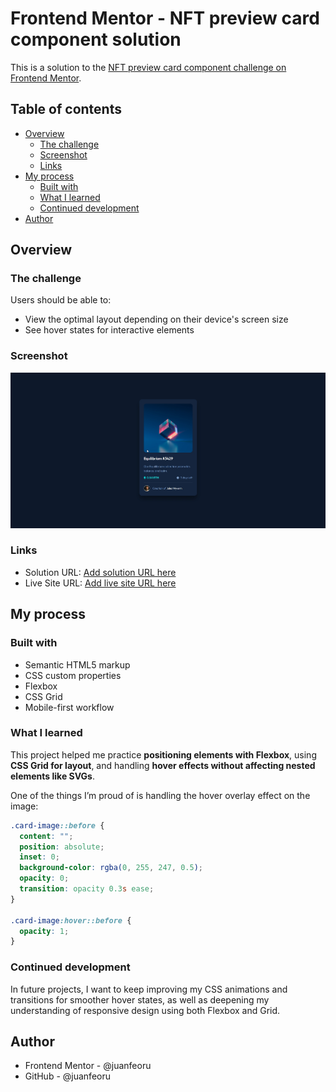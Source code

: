 # Frontend Mentor - NFT preview card component solution

This is a solution to the [NFT preview card component challenge on Frontend Mentor](https://www.frontendmentor.io/challenges/nft-preview-card-component-SbdUL_w0U).

## Table of contents

- [Overview](#overview)
  - [The challenge](#the-challenge)
  - [Screenshot](#screenshot)
  - [Links](#links)
- [My process](#my-process)
  - [Built with](#built-with)
  - [What I learned](#what-i-learned)
  - [Continued development](#continued-development)
- [Author](#author)

## Overview

### The challenge

Users should be able to:

- View the optimal layout depending on their device's screen size
- See hover states for interactive elements

### Screenshot

![](./design/desktop-design.jpg)

### Links

- Solution URL: [Add solution URL here](https://www.frontendmentor.io/solutions/responsive-nft-preview-card-using-flexbox-and-css-variables-xwSCk8aqsK)
- Live Site URL: [Add live site URL here](https://juanfeoru.github.io/nft-preview-card-component/)

## My process

### Built with

- Semantic HTML5 markup
- CSS custom properties
- Flexbox
- CSS Grid
- Mobile-first workflow

### What I learned

This project helped me practice **positioning elements with Flexbox**, using **CSS Grid for layout**, and handling **hover effects without affecting nested elements like SVGs**.

One of the things I’m proud of is handling the hover overlay effect on the image:

```css
.card-image::before {
  content: "";
  position: absolute;
  inset: 0;
  background-color: rgba(0, 255, 247, 0.5);
  opacity: 0;
  transition: opacity 0.3s ease;
}

.card-image:hover::before {
  opacity: 1;
}
```

### Continued development

In future projects, I want to keep improving my CSS animations and transitions for smoother hover states, as well as deepening my understanding of responsive design using both Flexbox and Grid.

## Author

- Frontend Mentor - @juanfeoru
- GitHub - @juanfeoru
